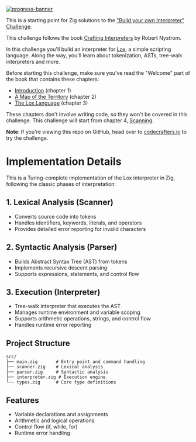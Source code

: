 [![progress-banner](https://backend.codecrafters.io/progress/interpreter/6d4a4ae6-88fa-4533-b3fc-6679220f7184)](https://app.codecrafters.io/users/codecrafters-bot?r=2qF)

This is a starting point for Zig solutions to the
["Build your own Interpreter" Challenge](https://app.codecrafters.io/courses/interpreter/overview).

This challenge follows the book
[Crafting Interpreters](https://craftinginterpreters.com/) by Robert Nystrom.

In this challenge you'll build an interpreter for
[Lox](https://craftinginterpreters.com/the-lox-language.html), a simple
scripting language. Along the way, you'll learn about tokenization, ASTs,
tree-walk interpreters and more.

Before starting this challenge, make sure you've read the "Welcome" part of the
book that contains these chapters:

- [Introduction](https://craftinginterpreters.com/introduction.html) (chapter 1)
- [A Map of the Territory](https://craftinginterpreters.com/a-map-of-the-territory.html)
  (chapter 2)
- [The Lox Language](https://craftinginterpreters.com/the-lox-language.html)
  (chapter 3)

These chapters don't involve writing code, so they won't be covered in this
challenge. This challenge will start from chapter 4,
[Scanning](https://craftinginterpreters.com/scanning.html).

**Note**: If you're viewing this repo on GitHub, head over to
[codecrafters.io](https://codecrafters.io) to try the challenge.



# Implementation Details

This is a Turing-complete implementation of the Lox interpreter in Zig, following the classic phases of interpretation:

## 1. Lexical Analysis (Scanner)
- Converts source code into tokens
- Handles identifiers, keywords, literals, and operators
- Provides detailed error reporting for invalid characters

## 2. Syntactic Analysis (Parser)
- Builds Abstract Syntax Tree (AST) from tokens
- Implements recursive descent parsing
- Supports expressions, statements, and control flow

## 3. Execution (Interpreter)
- Tree-walk interpreter that executes the AST
- Manages runtime environment and variable scoping
- Supports arithmetic operations, strings, and control flow
- Handles runtime error reporting

## Project Structure
```
src/
├── main.zig       # Entry point and command handling
├── scanner.zig    # Lexical analysis
├── parser.zig     # Syntactic analysis
├── interpreter.zig # Execution engine
└── types.zig      # Core type definitions
```

## Features
- Variable declarations and assignments
- Arithmetic and logical operations
- Control flow (if, while, for)
- Runtime error handling
